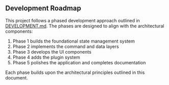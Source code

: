 
## Development Roadmap

This project follows a phased development approach outlined in [DEVELOPMENT.md](DEVELOPMENT.md). The phases are designed to align with the architectural components:

1. Phase 1 builds the foundational state management system
2. Phase 2 implements the command and data layers
3. Phase 3 develops the UI components
4. Phase 4 adds the plugin system
5. Phase 5 polishes the application and completes documentation

Each phase builds upon the architectural principles outlined in this document.
